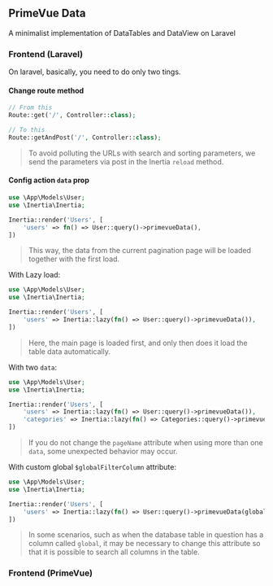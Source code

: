 ## PrimeVue Data
A minimalist implementation of DataTables and DataView on Laravel

### Frontend (Laravel)
On laravel, basically, you need to do only two tings. 
#### Change route method
```php
// From this
Route::get('/', Controller::class);

// To this
Route::getAndPost('/', Controller::class);
```
> To avoid polluting the URLs with search and sorting parameters, we send the parameters via post in the Inertia `reload` method.

#### Config action `data` prop
```php
use \App\Models\User;
use \Inertia\Inertia;

Inertia::render('Users', [
    'users' => fn() => User::query()->primevueData(),
])
```
> This way, the data from the current pagination page will be loaded together with the first load.

With Lazy load:
```php
use \App\Models\User;
use \Inertia\Inertia;

Inertia::render('Users', [
    'users' => Inertia::lazy(fn() => User::query()->primevueData()),
])
```
> Here, the main page is loaded first, and only then does it load the table data automatically.

With two `data`:
```php
use \App\Models\User;
use \Inertia\Inertia;

Inertia::render('Users', [
    'users' => Inertia::lazy(fn() => User::query()->primevueData()),
    'categories' => Inertia::lazy(fn() => Categories::query()->primevueData('page_categories')),
])
```
> If you do not change the `pageName` attribute when using more than one `data`, some unexpected behavior may occur.

With custom global `$globalFilterColumn` attribute:
```php
use \App\Models\User;
use \Inertia\Inertia;

Inertia::render('Users', [
    'users' => Inertia::lazy(fn() => User::query()->primevueData(globalFilterColumn: 'foo')),
])
```
> In some scenarios, such as when the database table in question has a column called `global`, it may be necessary to change this attribute so that it is possible to search all columns in the table.


### Frontend (PrimeVue)
